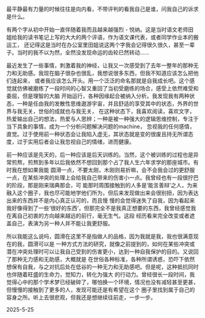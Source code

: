 最平静最有力量的时候往往是向内看，不带评判的看我自己是谁，问我自己的诉求是什么。

有两个字从初中开始一直伴随着我而且越来越强烈 - 悦纳。这是当时语文老师田姐给我的读书笔记上写的大大的两个评语，作为语文课代表，或者同学作业本的搬运工，
还记得这是当时在办公室里田姐说这两个字我会记得很久很久，甚至一辈子。当时的我不以为然，全然没发现命运的齿轮已然转动......

最近发生了一些事情，刺激着我的神经，让我又一次感受到了去年一整年的那种无力和无助感。我现在脑子很杂也很乱，我想说很多东西，但我不知道应该怎么把他们连起来，
或者我应该怎么开头。用一个泛泛的命名那就是自我成长吧。这个感觉就仿佛被磨练了一段时间的心智又重回了当初受磨练的场合，感受上依然难受和委屈，但是理智的大脑
开始运行，各种因缘起合被纳入分析。我发现我有两种状态，一种是任由我的发散性思维遨游宇宙，并且舒适的享受其中的状态，外界的世界与我无关，世俗的成就也与我无关，
在这种状态下，我喜欢阅读，喜欢文字，热爱输出自己的想法，热爱与人思辨；一种是被一种强大的逻辑思维控制，专注于当下具象的事情，成为一个分析问题解决问题的machine，
忽视我的任何感情，直觉。过于使用前一种状态会让我陷入虚无，其状态就是变的很废且持无所谓态度，过于实用后者会让我忽视自己的情绪，进而健康。

前一种应该是先天的，后一种应该是后天训练的。当然，这个被训练的过程也是异常煎熬，煎熬到多年以后我依然不想回到那个占了我人生六年求学的那座城市。有时我在想如果我能
圆滑一点，不要太刚，木刚则易折嘛，会不会我会过的更舒服一点，在某些冲突的处理上会给我自己带来的伤害小一点。我曾经也有一段很拧巴的阶段，那是刚来瑞典那会，可
能那时周围接触到的人多是‘能言善辩’之人，为来融入这个圈子，我也尽可能地学他们所为，但后来发现做出来会很别扭，因为表达出来的东西并不是内心真正认可的，而且慢
慢的会觉得迷失了自我，因为看起来我好像得到了一些‘很好的东西’，但那完全不是我真正想要的东西，我曾经感觉我在离自己初衷的方向越来越远的前行，毫无生气。这段
经历看来完全改变或者遮盖自己，表演为另一种人并不能让我更舒服。

所以我能这么说吗，圆滑在这里不是指做人的品格，因为我就是我，我也很满意现在的我，圆滑可以是
一种方式方法的研究，就像之前提到的，如何在某些冲突或潜在冲突处理时可以让我自己受到的伤害更小，达到一种自我保护的目的。又说回了那种无力感和无助感，大概就是
在世俗各种标准，各种所谓诱惑，恐吓下依然想保有自我，与之对抗后处在低谷的一种无力和无助感吧。但是呢，这种抵抗同时也伴随着旺盛的生命力，觉知力，转化为强大
的行动力。曾经很长一段时间，我觉得心中的那个学术梦已经破碎了，哪怕换一个环境，情况也没有减轻甚至更甚，但慢慢的接触到了更多的人，发现可能还是有希望在这个
圈子里找到属于自己的容身之所。听上去很悲观，但我还是想继续往前走，一步一步。

2025-5-25
